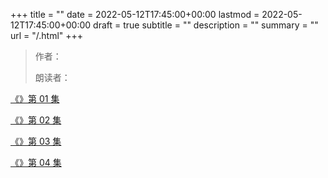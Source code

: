 +++
title = ""
date = 2022-05-12T17:45:00+00:00
lastmod = 2022-05-12T17:45:00+00:00
draft = true
subtitle = ""
description = ""
summary = ""
url = "/.html"
+++


> 作者：
>
> 朗读者：



[《》第 01 集](./-1.html)

[《》第 02 集](./-2.html)

[《》第 03 集](./-3.html)

[《》第 04 集](./-4.html)
